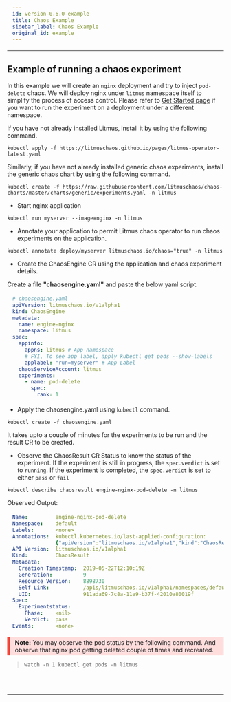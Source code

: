 ```yaml
---
id: version-0.6.0-example
title: Chaos Example
sidebar_label: Chaos Example
original_id: example
---
```

------
<html>
<head>
<style>
div {
  margin-bottom: 15px;
  padding: 4px 12px;
}
.danger {
  background-color: #ffdddd;
  border-left: 6px solid #f44336;
}
</style>
</head>
<body>

## Example of running a chaos experiment

In this example we will create an `nginx` deployment and try to inject `pod-delete` chaos. We will deploy nginx under `litmus` namespace itself to simplify the process of access control. Please refer to [Get Started page](https://docs.litmuschaos.io/docs/next/getstarted.html) if you want to run the experiment on a deployment under a different namespace.


If you have not already installed Litmus, install it by using the following command.

```
kubectl apply -f https://litmuschaos.github.io/pages/litmus-operator-latest.yaml
```

Similarly, if you have not already installed generic chaos experiments, install the generic chaos chart by using the following command.

```
kubectl create -f https://raw.githubusercontent.com/litmuschaos/chaos-charts/master/charts/generic/experiments.yaml -n litmus
```


- Start  nginx application

```console
kubectl run myserver --image=nginx -n litmus
```

- Annotate your application to permit Litmus chaos operator to run chaos experiments on the application.

```console
kubectl annotate deploy/myserver litmuschaos.io/chaos="true" -n litmus
```

- Create the ChaosEngine CR using the application and chaos experiment details.

Create a file **"chaosengine.yaml"** and paste the below yaml script.

```yaml
# chaosengine.yaml
apiVersion: litmuschaos.io/v1alpha1
kind: ChaosEngine
metadata:
  name: engine-nginx
  namespace: litmus
spec:
  appinfo: 
    appns: litmus # App namespace
    # FYI, To see app label, apply kubectl get pods --show-labels
    applabel: "run=myserver" # App Label
  chaosServiceAccount: litmus
  experiments:
    - name: pod-delete
      spec:
        rank: 1
```

- Apply the chaosengine.yaml using `kubectl` command.

```console
kubectl create -f chaosengine.yaml
```

It takes upto a couple of minutes for the experiments to be run and the result CR to be created. 

- Observe the ChaosResult CR Status to know the status of the experiment. If the experiment is still in progress, the ```spec.verdict``` is set to `running`. If the experiment is completed, the `spec.verdict` is set to either `pass` or `fail`

```console
kubectl describe chaosresult engine-nginx-pod-delete -n litmus
```

 Observed Output:

```yaml
Name:         engine-nginx-pod-delete
Namespace:    default
Labels:       <none>
Annotations:  kubectl.kubernetes.io/last-applied-configuration:
              {"apiVersion":"litmuschaos.io/v1alpha1","kind":"ChaosResult","metadata":{"annotations":{},"name":"engine-nginx-pod-delete","namespace":"de...
API Version:  litmuschaos.io/v1alpha1
Kind:         ChaosResult
Metadata:
  Creation Timestamp:  2019-05-22T12:10:19Z
  Generation:          9
  Resource Version:    8898730
  Self Link:           /apis/litmuschaos.io/v1alpha1/namespaces/default/chaosresults/engine-nginx-pod-delete
  UID:                 911ada69-7c8a-11e9-b37f-42010a80019f
Spec:
  Experimentstatus:
    Phase:    <nil>
    Verdict:  pass
Events:       <none>
```
<div class="danger">
<strong> Note:</strong> You may observe the pod status by the following command. And observe that nginx pod getting deleted couple of times and recreated.
</div>

> `watch -n 1 kubectl get pods -n litmus`

<br>

<br>

<hr>

<br>

<br>
</body>
</html>
<!-- Global site tag (gtag.js) - Google Analytics -->

<script async src="https://www.googletagmanager.com/gtag/js?id=UA-92076314-12"></script>
<script>
  window.dataLayer = window.dataLayer || [];
  function gtag(){dataLayer.push(arguments);}
  gtag('js', new Date());

  gtag('config', 'UA-92076314-12');
</script>

